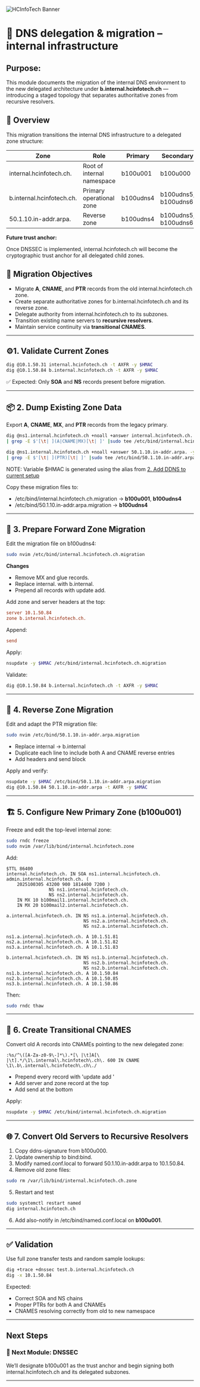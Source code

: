 ![HCInfoTech Banner](../../common/images/dns-delegation-and-migration-banner.png)

# 🧭 DNS delegation & migration – internal infrastructure

## Purpose:

This module documents the migration of the internal DNS environment to the new delegated architecture under
**b.internal.hcinfotech.ch** — introducing a staged topology that separates authoritative zones from recursive resolvers.

## 📘 Overview

This migration transitions the internal DNS infrastructure to a delegated zone structure:

| Zone                      | Role                       | Primary   | Secondary            |
| ------------------------- | -------------------------- | --------- | -------------------- |
| internal.hcinfotech.ch.   | Root of internal namespace | b100u001  | b100u000             |
| b.internal.hcinfotech.ch. | Primary operational zone   | b100udns4 | b100udns5, b100udns6 |
| 50.1.10.in-addr.arpa.     | Reverse zone               | b100udns4 | b100udns5, b100udns6 |

**Future trust anchor:**

Once DNSSEC is implemented, internal.hcinfotech.ch will become the cryptographic trust anchor for all delegated child zones.

## 🧩 Migration Objectives

- Migrate **A**, **CNAME**, and **PTR** records from the old internal.hcinfotech.ch zone.
- Create separate authoritative zones for b.internal.hcinfotech.ch and its reverse zone.
- Delegate authority from internal.hcinfotech.ch to its subzones.
- Transition existing name servers to **recursive resolvers**.
- Maintain service continuity via **transitional CNAMES**.

---

## ⚙️1. Validate Current Zones

```bash
dig @10.1.50.31 internal.hcinfotech.ch -t AXFR -y $HMAC
dig @10.1.50.84 b.internal.hcinfotech.ch -t AXFR -y $HMAC
```

✅ Expected: Only **SOA** and **NS** records present before migration.

---

## 📦 2. Dump Existing Zone Data

Export **A**, **CNAME**, **MX**, and **PTR** records from the legacy primary.

```bash
dig @ns1.internal.hcinfotech.ch +noall +answer internal.hcinfotech.ch. -y $HMAC -t AXFR \
| grep -E $'[\t| ](A|CNAME|MX)[\t| ]' |sudo tee /etc/bind/internal.hcinfotech.ch.migration

dig @ns1.internal.hcinfotech.ch +noall +answer 50.1.10.in-addr.arpa. -y $HMAC -t AXFR \
| grep -E $'[\t| ](PTR)[\t| ]' |sudo tee /etc/bind/50.1.10.in-addr.arpa.migration
```

NOTE: Variable $HMAC is generated using the alias from [2. Add DDNS to current setup ](../2.%20Add%20DDNS%20to%20current%20setup/README.md)

Copy these migration files to:

- /etc/bind/internal.hcinfotech.ch.migration → **b100u001**, **b100udns4**
- /etc/bind/50.1.10.in-addr.arpa.migration → **b100udns4**

---

## 🧮 3. Prepare Forward Zone Migration

Edit the migration file on b100udns4:

```bash
sudo nvim /etc/bind/internal.hcinfotech.ch.migration
```

**Changes**

- Remove MX and glue records.
- Replace internal. with b.internal.
- Prepend all records with update add.

Add zone and server headers at the top:

```conf
server 10.1.50.84
zone b.internal.hcinfotech.ch.
```

Append:

```conf
send
```

Apply:

```bash
nsupdate -y $HMAC /etc/bind/internal.hcinfotech.ch.migration
```

Validate:

```bash
dig @10.1.50.84 b.internal.hcinfotech.ch -t AXFR -y $HMAC
```

---

## 🔄 4. Reverse Zone Migration

Edit and adapt the PTR migration file:

```bash
sudo nvim /etc/bind/50.1.10.in-addr.arpa.migration
```

- Replace internal → b.internal
- Duplicate each line to include both A and CNAME reverse entries
- Add headers and send block

Apply and verify:

```bash
nsupdate -y $HMAC /etc/bind/50.1.10.in-addr.arpa.migration
dig @10.1.50.84 50.1.10.in-addr.arpa -t AXFR -y $HMAC
```

---

## 🏗️ 5. Configure New Primary Zone (b100u001)

Freeze and edit the top-level internal zone:

```bash
sudo rndc freeze
sudo nvim /var/lib/bind/internal.hcinfotech.zone
```

Add:

```dns
$TTL 86400
internal.hcinfotech.ch. IN SOA ns1.internal.hcinfotech.ch. admin.internal.hcinfotech.ch. (
    2025100305 43200 900 1814400 7200 )
                NS ns1.internal.hcinfotech.ch.
                NS ns2.internal.hcinfotech.ch.
    IN MX 10 b100mail1.internal.hcinfotech.ch.
    IN MX 20 b100mail2.internal.hcinfotech.ch.

a.internal.hcinfotech.ch. IN NS ns1.a.internal.hcinfotech.ch.
                             NS ns2.a.internal.hcinfotech.ch.
                             NS ns2.a.internal.hcinfotech.ch.

ns1.a.internal.hcinfotech.ch. A 10.1.51.81
ns2.a.internal.hcinfotech.ch. A 10.1.51.82
ns3.a.internal.hcinfotech.ch. A 10.1.51.83

b.internal.hcinfotech.ch. IN NS ns1.b.internal.hcinfotech.ch.
                             NS ns2.b.internal.hcinfotech.ch.
                             NS ns2.b.internal.hcinfotech.ch.
ns1.b.internal.hcinfotech.ch. A 10.1.50.84
ns2.b.internal.hcinfotech.ch. A 10.1.50.85
ns3.b.internal.hcinfotech.ch. A 10.1.50.86
```

Then:

```bash
sudo rndc thaw
```

---

## 🧷 6. Create Transitional CNAMES

Convert old A records into CNAMEs pointing to the new delegated zone:

```vim
:%s/^\([A-Za-z0-9\-]*\).*[\ |\t]A[\ |\t].*/\1\.internal\.hcinfotech\.ch\. 600 IN CNAME \1\.b\.internal\.hcinfotech\.ch\./
```

- Prepend every record with 'update add '
- Add server and zone record at the top
- Add send at the bottom

Apply:

```bash
nsupdate -y $HMAC /etc/bind/internal.hcinfotech.ch.migration
```

---

## 🌐 7. Convert Old Servers to Recursive Resolvers

1. Copy ddns-signature from b100u000.
2. Update ownership to bind:bind.
3. Modify named.conf.local to forward 50.1.10.in-addr.arpa to 10.1.50.84.
4. Remove old zone files:

```bash
sudo rm /var/lib/bind/internal.hcinfotech.ch.zone
```

5. Restart and test

```bash
sudo systemctl restart named
dig internal.hcinfotech.ch
```

6. Add also-notify in /etc/bind/named.conf.local on **b100u001**.

---

## ✅ Validation

Use full zone transfer tests and random sample lookups:

```bash
dig +trace +dnssec test.b.internal.hcinfotech.ch
dig -x 10.1.50.84
```

Expected:

- Correct SOA and NS chains
- Proper PTRs for both A and CNAMEs
- CNAMES resolving correctly from old to new namespace

---

## Next Steps

### 🔐 Next Module: DNSSEC

We’ll designate b100u001 as the trust anchor and begin signing both internal.hcinfotech.ch and its delegated subzones.

---
